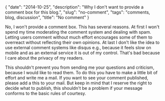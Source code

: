 {
    "date": "2014-10-25",
    "description": "Why I don't want to provide a comment box for this blog.",
    "slug": "no-comment",
    "tags": "comments, blog, discussion",
    "title": "No comment"
}

No, I won't provide a comment box. This has several reasons. At first I
won't spend my time moderating the comment system and dealing with spam.
Letting users comment without much effort encourages some of them to
overreact without reflecting their own opinions. At last I don't like
the idea to use external comment systems like disqus e.g., because it
feels slow on mobile and as an external service it is out of my control.
That's bad because I care about the privacy of my readers.

This shouldn't prevent you from sending me your questions and criticism,
because I would like to read them. To do this you have to make a little
bit of effort and write me a mail. If you want to see your comment
published, please add a this to your mail. But keep in mind that I
reserve the right to decide what to publish, this shouldn't be a problem
if your message conforms to the basic rules of courtesy.

